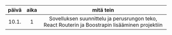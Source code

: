 | päivä | aika | mitä tein |
| :----:|:----:|:-----:|
| 10.1. |  1   | Sovelluksen suunnittelu ja perusrungon teko, React Routerin ja Boostrapin lisääminen projektiin |